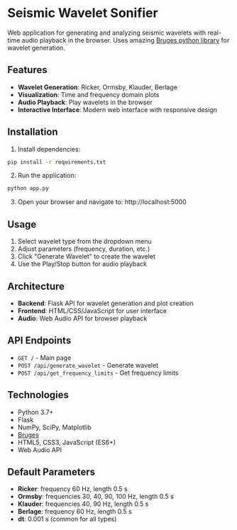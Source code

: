 # Seismic Wavelet Sonifier

Web application for generating and analyzing seismic wavelets with real-time audio playback in the browser. Uses amazing [Bruges python library](https://github.com/agilescientific/bruges.git) for wavelet generation.

## Features

- **Wavelet Generation**: Ricker, Ormsby, Klauder, Berlage
- **Visualization**: Time and frequency domain plots
- **Audio Playback**: Play wavelets in the browser
- **Interactive Interface**: Modern web interface with responsive design

## Installation

1. Install dependencies:
```bash
pip install -r requirements.txt
```

2. Run the application:
```bash
python app.py
```

3. Open your browser and navigate to: http://localhost:5000

## Usage

1. Select wavelet type from the dropdown menu
2. Adjust parameters (frequency, duration, etc.)
3. Click "Generate Wavelet" to create the wavelet
4. Use the Play/Stop button for audio playback

## Architecture

- **Backend**: Flask API for wavelet generation and plot creation
- **Frontend**: HTML/CSS/JavaScript for user interface
- **Audio**: Web Audio API for browser playback

## API Endpoints

- `GET /` - Main page
- `POST /api/generate_wavelet` - Generate wavelet
- `POST /api/get_frequency_limits` - Get frequency limits

## Technologies

- Python 3.7+
- Flask
- NumPy, SciPy, Matplotlib
- [Bruges](https://github.com/agilescientific/bruges.git) 
- HTML5, CSS3, JavaScript (ES6+)
- Web Audio API

## Default Parameters

- **Ricker**: frequency 60 Hz, length 0.5 s
- **Ormsby**: frequencies 30, 40, 90, 100 Hz, length 0.5 s
- **Klauder**: frequencies 40, 90 Hz, length 0.5 s
- **Berlage**: frequency 60 Hz, length 0.5 s
- **dt**: 0.001 s (common for all types)